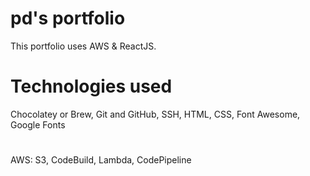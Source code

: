 # pd's portfolio

This portfolio uses AWS & ReactJS.

# Technologies used

Chocolatey or Brew,
Git and GitHub,
SSH,
HTML,
CSS,
Font Awesome,
Google Fonts

#

AWS: S3, CodeBuild, Lambda, CodePipeline
